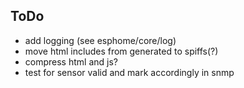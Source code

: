 ## ToDo

* add logging (see esphome/core/log)
* move html includes from generated to spiffs(?) 
* compress html and js?
* test for sensor valid and mark accordingly in snmp
